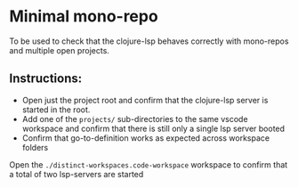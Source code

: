 # Minimal mono-repo

To be used to check that the clojure-lsp behaves correctly with mono-repos and multiple open projects.

## Instructions:

+ Open just the project root and confirm that the clojure-lsp server is started in the root.
+ Add one of the `projects/` sub-directories to the same vscode workspace and confirm that there is still only a single lsp server booted
+ Confirm that go-to-definition works as expected across workspace folders

Open the `./distinct-workspaces.code-workspace` workspace to confirm that a total of two lsp-servers are started
